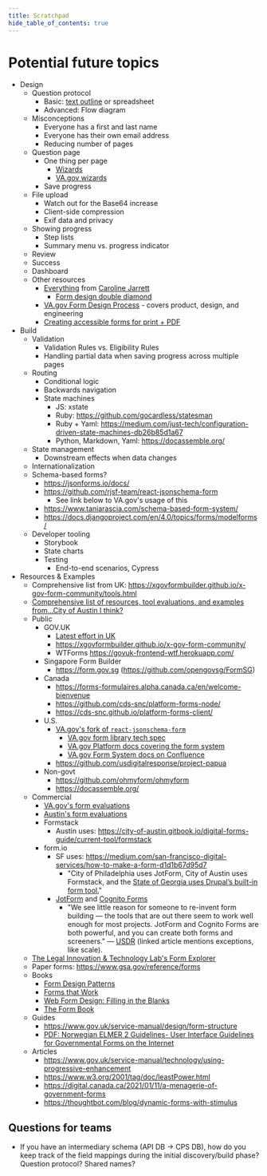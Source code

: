 ```yaml
---
title: Scratchpad
hide_table_of_contents: true
---
```


# Potential future topics

- Design
  - Question protocol
    - Basic: [text outline](https://github.com/department-of-veterans-affairs/va.gov-team/blob/master/products/pension/pension-outline.md) or spreadsheet
    - Advanced: Flow diagram
  - Misconceptions
    - Everyone has a first and last name
    - Everyone has their own email address
    - Reducing number of pages
  - Question page
    - One thing per page
      - [Wizards](https://www.nngroup.com/articles/wizards/)
      - [VA.gov wizards](https://design.va.gov/patterns/wizards)
    - Save progress
  - File upload
    - Watch out for the Base64 increase
    - Client-side compression
    - Exif data and privacy
  - Showing progress
    - Step lists
    - Summary menu vs. progress indicator
  - Review
  - Success
  - Dashboard
  - Other resources
    - [Everything](https://www.effortmark.co.uk/category/forms/) from [Caroline Jarrett](https://www.effortmark.co.uk/forms/more-advice-on-creating-better-forms/)
      - [Form design double diamond](https://www.slideshare.net/cjforms/how-to-design-a-better-form)
    - [VA.gov Form Design Process](https://github.com/department-of-veterans-affairs/va.gov-team/blob/b5a23efe054ae351306225787f77dee4840cd3fc/teams/vsa/design/getting-started-with-va.gov-forms.md#the-form-design-process) - covers product, design, and engineering
    - [Creating accessible forms for print + PDF](https://civicdesign.org/fieldguides/accessible-forms-print-pdf/)
- Build
  - Validation
    - Validation Rules vs. Eligibility Rules
    - Handling partial data when saving progress across multiple pages
  - Routing
    - Conditional logic
    - Backwards navigation
    - State machines
      - JS: xstate
      - Ruby: https://github.com/gocardless/statesman
      - Ruby + Yaml: https://medium.com/just-tech/configuration-driven-state-machines-db26b85d1a67
      - Python, Markdown, Yaml: https://docassemble.org/
  - State management
    - Downstream effects when data changes
  - Internationalization
  - Schema-based forms?
    - https://jsonforms.io/docs/
    - https://github.com/rjsf-team/react-jsonschema-form
      -  See link below to VA.gov's usage of this
    - https://www.taniarascia.com/schema-based-form-system/
    - https://docs.djangoproject.com/en/4.0/topics/forms/modelforms/
  - Developer tooling
    - Storybook
    - State charts
    - Testing
      - End-to-end scenarios, Cypress
- Resources & Examples
  - Comprehensive list from UK: https://xgovformbuilder.github.io/x-gov-form-community/tools.html
  - [Comprehensive list of resources, tool evaluations, and examples from...City of Austin I think?](https://docs.google.com/spreadsheets/d/1ov27dpfaFW9nk0mVIpshj5Sj5mxoKaQafk8W4oyvqws/edit)
  - Public
    - GOV.UK
      - [Latest effort in UK](https://gds.blog.gov.uk/2021/07/06/making-all-forms-on-gov-uk-accessible-easy-to-use-and-quick-to-process/)
      - https://xgovformbuilder.github.io/x-gov-form-community/
      - WTForms https://govuk-frontend-wtf.herokuapp.com/
    - Singapore Form Builder
      - https://form.gov.sg (https://github.com/opengovsg/FormSG)
    - Canada
      - https://forms-formulaires.alpha.canada.ca/en/welcome-bienvenue
      - https://github.com/cds-snc/platform-forms-node/
      - https://cds-snc.github.io/platform-forms-client/
    - U.S.
      - [VA.gov's fork of `react-jsonschema-form`](https://department-of-veterans-affairs.github.io/veteran-facing-services-tools/forms/)
        - [VA.gov form library tech spec](https://github.com/department-of-veterans-affairs/va.gov-team/blob/551d7f17ed1741f290eb6182695dd0984144fc11/platform/engineering/design-docs/2021-05-18-forms-library.md)
        - [VA.gov Platform docs covering the form system](https://depo-platform-documentation.scrollhelp.site/developer-docs/VA-Forms-System-Overview.2085355587.html)
        - [VA.gov Form System docs on Confluence](https://vfs.atlassian.net/wiki/spaces/FLT/pages/1998749743/Engineering+Docs)
      - https://github.com/usdigitalresponse/project-papua
    - Non-govt
      - https://github.com/ohmyform/ohmyform
      - https://docassemble.org/
  - Commercial
    - [VA.gov's form evaluations](https://vfs.atlassian.net/wiki/spaces/FLT/pages/2057634081/Form+Solution+Alternatives)
    - [Austin's form evaluations](https://docs.google.com/presentation/d/e/2PACX-1vQ_SZlJIFEZeSSYx_WwKKbmnnOhk_p3D7LPAyMGvtpCXBrlycSeNdXP6GMpBRGfcWh8MrUIMLrxcNQM/pub?start=false&loop=false&delayms=3000&slide=id.g28f2f0de0c_0_165)
    - Formstack
      - Austin uses: https://city-of-austin.gitbook.io/digital-forms-guide/current-tool/formstack
    - form.io
      - SF uses: https://medium.com/san-francisco-digital-services/how-to-make-a-form-d1d1b67d95d7
        - "City of Philadelphia uses JotForm, City of Austin uses Formstack, and the [State of Georgia uses Drupal’s built-in form tool.](https://georgiagov.atlassian.net/wiki/spaces/KB/pages/598507525/Webform)"
      - [JotForm](https://www.jotform.com/) and [Cognito Forms](https://www.cognitoforms.com/)
        - "We see little reason for someone to re-invent form building — the tools that are out there seem to work well enough for most projects. JotForm and Cognito Forms are both powerful, and you can create both forms and screeners." — [USDR](https://medium.com/u-s-digital-response/strengths-and-weaknesses-of-low-code-no-code-tools-e3e3732b573e) (linked article mentions exceptions, like scale).
  - [The Legal Innovation & Technology Lab's Form Explorer](https://suffolklitlab.org/form-explorer/)
  - Paper forms: https://www.gsa.gov/reference/forms
  - Books
    - [Form Design Patterns](https://www.smashingmagazine.com/printed-books/form-design-patterns/)
    - [Forms that Work](https://www.elsevier.com/books/forms-that-work/krug/978-1-55860-710-1)
    - [Web Form Design: Filling in the Blanks](https://www.lukew.com/resources/web_form_design.asp)
    - [The Form Book](https://thamesandhudson.com/form-book-best-practice-in-creating-forms-for-printed-and-online-use-9780500515082)
  - Guides
    - https://www.gov.uk/service-manual/design/form-structure
    - [PDF: Norwegian ELMER 2 Guidelines- User Interface Guidelines for Governmental Forms on the Internet](/exports/elmer-2-ui-guidelines.pdf)
  - Articles
    - https://www.gov.uk/service-manual/technology/using-progressive-enhancement
    - https://www.w3.org/2001/tag/doc/leastPower.html
    - https://digital.canada.ca/2021/01/11/a-menagerie-of-government-forms
    - https://thoughtbot.com/blog/dynamic-forms-with-stimulus

## Questions for teams

- If you have an intermediary schema (API DB -> CPS DB), how do you keep track of the field mappings during the initial discovery/build phase? Question protocol? Shared names?
